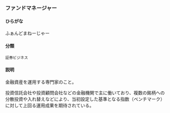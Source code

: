 <div style="display:none;">

## [あ行](securities-terms?id=あ行)
## [か行](securities-terms?id=か行)
## [さ行](securities-terms?id=さ行)
## [た行](securities-terms?id=た行)
## [な行](securities-terms?id=な行)
## [は行](securities-terms?id=は行)

</div>

### ファンドマネージャー

#### ひらがな

ふぁんどまねーじゃー

#### 分類

`証券ビジネス`

#### 説明

金融資産を運用する専門家のこと。
投資信託会社や投資顧問会社などの金融機関で主に働いており、複数の銘柄への分散投資や入れ替えなどにより、当初設定した基準となる指数（ベンチマーク）に対して上回る運用成果を期待されている。 

<div style="display:none;">

## [ま行](securities-terms?id=ま行)
## [や行](securities-terms?id=や行)
## [ら行](securities-terms?id=ら行)
## [わ行](securities-terms?id=わ行)
## [英数字・記号](securities-terms?id=英数字・記号)

</div>

